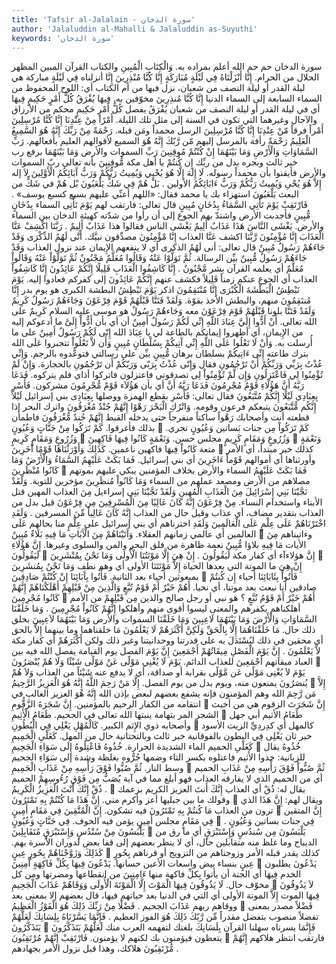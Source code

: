 ```yaml
---
title: 'Tafsir al-Jalalain - سورة الدخان'
author: 'Jalaluddin al-Mahalli & Jalaluddin as-Suyuthi'
keywords: 'سورة الدخان'
---
```


سورة الدخان
حم
حم
الله أعلم بمراده به.
وَالْكِتَابِ الْمُبِينِ
والكتاب
القرآن
المبين
المظهر الحلال من الحرام.
إِنَّا أَنْزَلْنَاهُ فِي لَيْلَةٍ مُبَارَكَةٍ إِنَّا كُنَّا مُنْذِرِينَ
إِنَّا أنزلناه فِي لَيْلَةٍ مباركة
هي ليلة القدر أو ليلة النصف من شعبان، نزل فيها من أم الكتاب أي: اللوح المحفوظ من السماء السابعة إلى السماء الدنيا
إِنَّا كُنَّا مُنذِرِينَ
مخوّفين به.
فِيهَا يُفْرَقُ كُلُّ أَمْرٍ حَكِيمٍ
فِيهَا
أي في ليلة القدر أو ليلة النصف من شعبان
يُفْرَقُ
يفصل
كُلُّ أَمْرٍ حَكِيمٍ
محكم من الأرزاق والآجال وغيرهما التي تكون في السنة إلى مثل تلك الليلة.
أَمْرًا مِنْ عِنْدِنَا إِنَّا كُنَّا مُرْسِلِينَ
أَمْراً
فرقاً
مّنْ عِنْدِنَا إِنَّا كُنَّا مُرْسِلِينَ
الرسل محمداً ومَن قبله.
رَحْمَةً مِنْ رَبِّكَ إِنَّهُ هُوَ السَّمِيعُ الْعَلِيمُ
رَحْمَةً
رأفة بالمرسل إليهم
مّن رَّبّكَ إِنَّهُ هُوَ السميع
لأقوالهم
العليم
بأَفعالهم.
رَبِّ السَّمَاوَاتِ وَالْأَرْضِ وَمَا بَيْنَهُمَا إِنْ كُنْتُمْ مُوقِنِينَ
رَبِّ السموات والأرض وَمَا بَيْنَهُمَا
برفع رب خبر ثالث وبجره بدل من ربِّك
إِن كُنتُمْ
يا أهل مكة
مُّوقِنِينَ
بأنه تعالى ربّ السموات والأرض فأيقنوا بأن محمداً رسوله.
لَا إِلَهَ إِلَّا هُوَ يُحْيِي وَيُمِيتُ رَبُّكُمْ وَرَبُّ آَبَائِكُمُ الْأَوَّلِينَ
لاَ إله إِلاَّ هُوَ يُحْىِ وَيُمِيتُ رَبُّكُمْ وَرَبُّ ءَابَائِكُمُ الأولين
.
بَلْ هُمْ فِي شَكٍّ يَلْعَبُونَ
بْل هُمْ في شَكٍّ
من البعث
يَلْعَبُونَ
استهزاء بك يا محمد فقال:
«اللهم أعنِّي عليهم بسبع كسبع يوسف»
.
فَارْتَقِبْ يَوْمَ تَأْتِي السَّمَاءُ بِدُخَانٍ مُبِينٍ
قال تعالى:
فارتقب
لهم
يَوْمَ تَأْتِى السماء بِدُخَانٍ مُّبِينٍ
فأجدبت الأرض واشتدّ بهم الجوع إلى أن رأوا من شدّته كهيئة الدخان بين السماء والأرض.
يَغْشَى النَّاسَ هَذَا عَذَابٌ أَلِيمٌ
يَغْشَى الناس
فقالوا
هذا عَذَابٌ أَلِيمٌ
.
رَبَّنَا اكْشِفْ عَنَّا الْعَذَابَ إِنَّا مُؤْمِنُونَ
رَّبَّنَا اكشف عَنَّا العذاب إِنَّا مْؤْمِنُونَ
مصدِّقون نبيَّك.
أَنَّى لَهُمُ الذِّكْرَى وَقَدْ جَاءَهُمْ رَسُولٌ مُبِينٌ
قال تعالى:
أنى لَهُمُ الذكرى
أي لا ينفعهم الإِيمان عند نزول العذاب
وَقَدْ جَاءَهُمْ رَسُولٌ مُّبِينٌ
بيِّن الرسالة.
ثُمَّ تَوَلَّوْا عَنْهُ وَقَالُوا مُعَلَّمٌ مَجْنُونٌ
ثُمَّ تَوَلَّوْاْ عَنْهُ وَقَالُواْ مُعَلَّمٌ
أي يعلمه القرآن بشر
مَّجْنُونٌ
.
إِنَّا كَاشِفُوا الْعَذَابِ قَلِيلًا إِنَّكُمْ عَائِدُونَ
إِنَّا كَاشِفُواْ العذاب
أي الجوع عنكم زمناً
قَلِيلاً
فكشف عنهم
إِنَّكُمْ عَائِدُونَ
إلى كفركم فعادوا إليه.
يَوْمَ نَبْطِشُ الْبَطْشَةَ الْكُبْرَى إِنَّا مُنْتَقِمُونَ
اذكر
يَوْمَ نَبْطِشُ البطشة الكبرى
هو يوم بدر
إِنَّا مُنتَقِمُونَ
منهم، والبطش الأخذ بقوّة.
وَلَقَدْ فَتَنَّا قَبْلَهُمْ قَوْمَ فِرْعَوْنَ وَجَاءَهُمْ رَسُولٌ كَرِيمٌ
وَلَقَدْ فَتَنَّا
بلونا
قَبْلَهُمْ قَوْمَ فِرْعَوْنَ
معه
وَجَاءهُمْ رَسُولٌ
هو موسى عليه السلام
كَرِيمٌ
على الله تعالى.
أَنْ أَدُّوا إِلَيَّ عِبَادَ اللَّهِ إِنِّي لَكُمْ رَسُولٌ أَمِينٌ
أن
أي بأن
أَدُّواْ إِلَىَّ
ما أدعوكم إليه من الإِيمان، أي أظهروا إيمانكم بالطاعة لي يا
عِبَادَ الله إِنّى لَكُمْ رَسُولٌ أَمِينٌ
على ما أُرسلت به.
وَأَنْ لَا تَعْلُوا عَلَى اللَّهِ إِنِّي آَتِيكُمْ بِسُلْطَانٍ مُبِينٍ
وَأَن لاَّ تَعْلُواْ
تتجبروا
عَلَى الله
بترك طاعته
إِنِّى ءَاتِيكُمْ بسلطان
برهان
مُّبِينٍ
بيِّن على رسالتي فتوعَّدوه بالرجم.
وَإِنِّي عُذْتُ بِرَبِّي وَرَبِّكُمْ أَنْ تَرْجُمُونِ
فقال
وَإِنّى عُذْتُ بِرَبّى وَرَبّكُمْ أَن تَرْجُمُونِ
بالحجارة.
وَإِنْ لَمْ تُؤْمِنُوا لِي فَاعْتَزِلُونِ
وَإِن لَّمْ تُؤْمِنُواْ لِى
تصدقوني
فاعتزلون
فاتركوا أذاي فلم يتركوه.
فَدَعَا رَبَّهُ أَنَّ هَؤُلَاءِ قَوْمٌ مُجْرِمُونَ
فَدَعَا رَبَّهُ أَنَّ
أي بأن
هَؤُلاَء قَوْمٌ مُّجْرِمُونَ
مشركون.
فَأَسْرِ بِعِبَادِي لَيْلًا إِنَّكُمْ مُتَّبَعُونَ
فقال تعالى:
فَأَسْرِ
بقطع الهمزة ووصلها
بِعِبَادِى
بني إسرائيل
لَيْلاً إِنَّكُم مُّتَّبَعُونَ
يتبعكم فرعون وقومه.
وَاتْرُكِ الْبَحْرَ رَهْوًا إِنَّهُمْ جُنْدٌ مُغْرَقُونَ
واترك البحر
إذا قطعته أنت وأصحابك
رَهْواً
ساكناً منفرجاً حتى يدخله القبط
إِنَّهُمْ جُندٌ مُّغْرَقُونَ
فاطمأن بذلك فأغرقوا.
كَمْ تَرَكُوا مِنْ جَنَّاتٍ وَعُيُونٍ

كَمْ تَرَكُواْ مِن جنات
بَساتين
وَعُيُونٍ
تجري.
وَزُرُوعٍ وَمَقَامٍ كَرِيمٍ

وَزُرُوعٍ وَمَقَامٍ كَرِيمٍ
مجلس حسن.
وَنَعْمَةٍ كَانُوا فِيهَا فَاكِهِينَ

وَنَعْمَةٍ
متعة
كَانُواْ فِيهَا فاكهين
ناعمين.
كَذَلِكَ وَأَوْرَثْنَاهَا قَوْمًا آَخَرِينَ

كذلك
خبر مبتدأ، أي الأمر
وأورثناها
أي أموالهم
قَوْماً ءَاخَرِينَ
أي بني إسرائيل.
فَمَا بَكَتْ عَلَيْهِمُ السَّمَاءُ وَالْأَرْضُ وَمَا كَانُوا مُنْظَرِينَ

فَمَا بَكَتْ عَلَيْهِمُ السماء والأرض
بخلاف المؤمنين يبكي عليهم بموتهم مصلاهم من الأرض ومصعد عملهم من السماء
وَمَا كَانُواْ مُنظَرِينَ
مؤخرين للتوبة.
وَلَقَدْ نَجَّيْنَا بَنِي إِسْرَائِيلَ مِنَ الْعَذَابِ الْمُهِينِ
وَلَقَدْ نَجَّيْنَا بَنِى إسراءيل مِنَ العذاب المهين
قتل الأبناء واستخدام النساء.
مِنْ فِرْعَوْنَ إِنَّهُ كَانَ عَالِيًا مِنَ الْمُسْرِفِينَ
مِن فِرْعَوْنَ
قيل بدل من العذاب بتقدير مضاف، أي عذاب وقيل حال من العذاب
إِنَّهُ كَانَ عَالِياً مِّنَ المسرفين
.
وَلَقَدِ اخْتَرْنَاهُمْ عَلَى عِلْمٍ عَلَى الْعَالَمِينَ
وَلَقَدِ اخترناهم
أي بني إسرائيل
على عِلْمٍ
منا بحالهم
عَلَى العالمين
أي عالمي زمانهم العقلاء.
وَآَتَيْنَاهُمْ مِنَ الْآَيَاتِ مَا فِيهِ بَلَاءٌ مُبِينٌ

وءاتيناهم مِنَ الأيات مَا فِيهِ بلاؤا مُّبِينٌ
نعمة ظاهرة من فلق البحر والمن والسلوى وغيرها.
إِنَّ هَؤُلَاءِ لَيَقُولُونَ

إِنَّ هؤلاءآء
أي كفار مكة
لَيَقُولُونَ
.
إِنْ هِيَ إِلَّا مَوْتَتُنَا الْأُولَى وَمَا نَحْنُ بِمُنْشَرِينَ

إِنْ هِىَ
ما الموتة التي بعدها الحياة
إِلاَّ مَوْتَتَنَا الأولى
أي وهم نطف
وَمَا نَحْنُ بِمُنشَرِينَ
بمبعوثين أحياء بعد الثانية.
فَأْتُوا بِآَبَائِنَا إِنْ كُنْتُمْ صَادِقِينَ

فَأْتُواْ بِئَابَائِنَا
أحياء
إِن كُنتُمْ صادقين
أنا نبعث بعد موتنا، أي نحيا.
أَهُمْ خَيْرٌ أَمْ قَوْمُ تُبَّعٍ وَالَّذِينَ مِنْ قَبْلِهِمْ أَهْلَكْنَاهُمْ إِنَّهُمْ كَانُوا مُجْرِمِينَ

أَهُمْ خَيْرٌ أَمْ قَوْمُ تُبَّعٍ
؟ هو نبي أو رجل صالح
والذين مِن قَبْلِهِمْ
من الأمم
أهلكناهم
بكفرهم والمعنى ليسوا أقوى منهم وأهلكوا
إِنَّهُمْ كَانُواْ مُجْرِمِينَ
.
وَمَا خَلَقْنَا السَّمَاوَاتِ وَالْأَرْضَ وَمَا بَيْنَهُمَا لَاعِبِينَ
وَمَا خَلَقْنَا السموات والأرض وَمَا بَيْنَهُمَا لاَعِبِينَ
بخلق ذلك حال.
مَا خَلَقْنَاهُمَا إِلَّا بِالْحَقِّ وَلَكِنَّ أَكْثَرَهُمْ لَا يَعْلَمُونَ
مَا خلقناهما
وما بينهما
إِلاَّ بالحق
أي محقين في ذلك ليُسْتَدَلَ به على قدرتنا ووحدانيتنا وغير ذلك
ولكن أَكْثَرَهُمْ
أي كفار مكة
لاَّ يَعْلَمُونَ
.
إِنَّ يَوْمَ الْفَصْلِ مِيقَاتُهُمْ أَجْمَعِينَ
إِنَّ يَوْمَ الفصل
يوم القيامة يفصل الله فيه بين العباد
ميقاتهم أَجْمَعِينَ
للعذاب الدائم.
يَوْمَ لَا يُغْنِي مَوْلًى عَنْ مَوْلًى شَيْئًا وَلَا هُمْ يُنْصَرُونَ

يَوْمَ لاَ يُغْنِى مَوْلًى عَن مَّوْلًى
بقرابة أو صداقة، أي لا يدفع عنه
شَيْئاً
من العذاب
وَلاَ هُمْ يُنصَرُونَ
يمنعون منه، ويوم بدل من يوم الفصل.
إِلَّا مَنْ رَحِمَ اللَّهُ إِنَّهُ هُوَ الْعَزِيزُ الرَّحِيمُ

إِلاَّ مَن رَّحِمَ الله
وهم المؤمنون فإنه يشفع بعضهم لبعض بإذن الله
إِنَّهُ هُوَ العزيز
الغالب في انتقامه من الكفار
الرحيم
بالمؤمنين.
إِنَّ شَجَرَةَ الزَّقُّومِ

إِنَّ شَجَرَتَ الزقوم
هي من أخبث الشجر المر بتهامة ينبتها الله تعالى في الجحيم.
طَعَامُ الْأَثِيمِ

طَعَامُ الأثيم
أبي جهل وأصحابه ذوي الإِثم الكبير.
كَالْمُهْلِ يَغْلِي فِي الْبُطُونِ

كالمهل
أي كدِردِيِّ الزيت الأسود خبر ثان
يَغْلِى فِي البطون
بالفوقانية خبر ثالث وبالتحتانية حال من المهل.
كَغَلْيِ الْحَمِيمِ
كَغَلْىِ الحميم
الماء الشديدة الحرارة.
خُذُوهُ فَاعْتِلُوهُ إِلَى سَوَاءِ الْجَحِيمِ

خُذُوهُ
يقال للزبانية: خذوا الأَثيم
فاعتلوه
بكسر التاء وضمها جُرُّوه بغلظة وشدة
إلى سَوَاءِ الجحيم
وسط النار.
ثُمَّ صُبُّوا فَوْقَ رَأْسِهِ مِنْ عَذَابِ الْحَمِيمِ

ثُمَّ صُبُّواْ فَوْقَ رَأْسِهِ مِنْ عَذَابِ الحميم
أي من الحميم الذي لا يفارقه العذاب فهو أبلغ مما في آية
يُصَبُّ مِن فَوْقِ رُءُوسِهِمْ الحميم
.
ذُقْ إِنَّكَ أَنْتَ الْعَزِيزُ الْكَرِيمُ

يقال له:
ذُقْ
أي العذاب
إِنَّكَ أَنتَ العزيز الكريم
بزعمك وقولك ما بين جبليها أعز وأكرم مني.
إِنَّ هَذَا مَا كُنْتُمْ بِهِ تَمْتَرُونَ

ويقال لهم:
إِنَّ هَذَا
الذي ترون من العذاب
مَا كُنتُمْ بِهِ تَمْتَرُونَ
فيه تشكون.
إِنَّ الْمُتَّقِينَ فِي مَقَامٍ أَمِينٍ

إِنَّ المتقين فِي مَقَامٍ
مجلس
أَمِينٍ
يؤمن فيه الخوف.
فِي جَنَّاتٍ وَعُيُونٍ

فِي جنات
بساتين
وَعُيُونٍ
.
يَلْبَسُونَ مِنْ سُنْدُسٍ وَإِسْتَبْرَقٍ مُتَقَابِلِينَ

يَلْبَسُونَ مِن سُندُسٍ وَإِسْتَبْرَقٍ
أي ما رق من الديباج وما غلظ منه
متقابلين
حال، أي لا ينظر بعضهم إلى قفا بعض لدوران الأسرة بهم.
كَذَلِكَ وَزَوَّجْنَاهُمْ بِحُورٍ عِينٍ

كذلك
يقدر قبله الأمر
وزوجناهم
من التزويج أو قرناهم
بِحُورٍ عِينٍ
بنساء بيض واسعات الأعين حسانها.
يَدْعُونَ فِيهَا بِكُلِّ فَاكِهَةٍ آَمِنِينَ

يَدْعُونَ
يطلبون الخدم
فِيهَا
أي الجنة أن يأتوا
بِكلِّ فاكهة
منها
ءَامِنِينَ
من انقطاعها ومضرتها ومن كل مخوّف حال.
لَا يَذُوقُونَ فِيهَا الْمَوْتَ إِلَّا الْمَوْتَةَ الْأُولَى وَوَقَاهُمْ عَذَابَ الْجَحِيمِ

لاَ يَذُوقُونَ فِيهَا الموت إِلاَّ الموتة الأولى
أي التي في الدنيا بعد حياتهم فيها، قال بعضهم إلا بمعنى بعد
ووقاهم
ربهم
عَذَابَ الجحيم
.
فَضْلًا مِنْ رَبِّكَ ذَلِكَ هُوَ الْفَوْزُ الْعَظِيمُ

فَضْلاً
مصدر بمعنى تفضلاً منصوب بتفضل مقدراً
مِّن رَّبّكَ ذَلِكَ هُوَ الفوز العظيم
.
فَإِنَّمَا يَسَّرْنَاهُ بِلِسَانِكَ لَعَلَّهُمْ يَتَذَكَّرُونَ

فَإِنَّمَا يسرناه
سهلنا القرآن
بِلَسَانِكَ
بلغتك لتفهمه العرب منك
لَعَلَّهُمْ يَتَذَكَّرُونَ
يتعظون فيؤمنون بك لكنهم لا يؤمنون.
فَارْتَقِبْ إِنَّهُمْ مُرْتَقِبُونَ

فارتقب
انتظر هلاكهم
إِنَّهُمْ مُّرْتَقِبُونَ
هلاكك، وهذا قبل نزول الأمر بجهادهم .